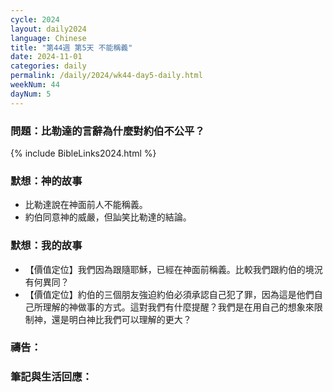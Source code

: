 ```yaml
---
cycle: 2024
layout: daily2024
language: Chinese
title: "第44週 第5天 不能稱義"
date: 2024-11-01
categories: daily
permalink: /daily/2024/wk44-day5-daily.html
weekNum: 44
dayNum: 5
---
```


### 問題：比勒達的言辭為什麼對約伯不公平？

{% include BibleLinks2024.html %}

### 默想：神的故事
+ 比勒達說在神面前人不能稱義。
+ 約伯同意神的威嚴，但訕笑比勒達的結論。

### 默想：我的故事
+ 【價值定位】我們因為跟隨耶穌，已經在神面前稱義。比較我們跟約伯的境況有何異同？
+ 【價值定位】約伯的三個朋友強迫約伯必須承認自己犯了罪，因為這是他們自己所理解的神做事的方式。這對我們有什麼提醒？我們是在用自己的想象來限制神，還是明白神比我們可以理解的更大？

### 禱告：

### 筆記與生活回應：
